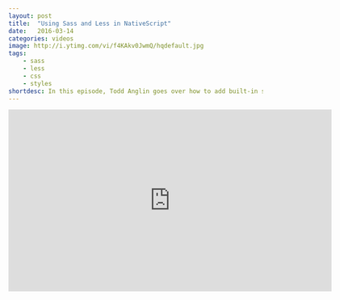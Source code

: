 ```yaml
---
layout: post
title:  "Using Sass and Less in NativeScript"
date:   2016-03-14
categories: videos
image: http://i.ytimg.com/vi/f4KAkv0JwmQ/hqdefault.jpg
tags: 
    - sass
    - less
    - css
    - styles
shortdesc: In this episode, Todd Anglin goes over how to add built-in support for Sass and Less to your NativeScript project.
---
```

<iframe width="640" height="360" src="https://www.youtube.com/embed/f4KAkv0JwmQ" frameborder="0" allowfullscreen></iframe>